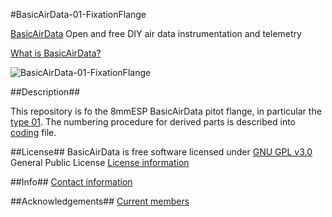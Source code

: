 #BasicAirData-01-FixationFlange

[BasicAirData](http://www.basicairdata.eu) Open and free DIY air data instrumentation and telemetry

[What is BasicAirData?](http://www.basicairdata.eu/attachments/others/BAD%20Brochure.pdf)

![BasicAirData-01-FixationFlange](https://cloud.githubusercontent.com/assets/7497614/7470299/039d62ca-f31c-11e4-9a18-aff184dcd54b.png)

##Description##

This repository is fo the 8mmESP BasicAirData pitot flange, in particular the [type 01](http://www.basicairdata.eu/flanged-pitot.html).
The numbering procedure for derived parts is described into [coding](https://github.com/BasicAirData/01-FixationFlange/blob/master/CODING) file.

##License##
BasicAirData is free software licensed under [GNU GPL v3.0](http://www.gnu.org/licenses/gpl-3.0.txt) General Public License
[License information](http://www.basicairdata.eu/copyright.html)

##Info##
[Contact information](http://www.basicairdata.eu/social.html)

##Acknowledgements##
[Current members](http://www.basicairdata.eu/about.html)